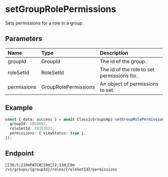 
# setGroupRolePermissions
Sets permissions for a role in a group.


## Parameters
| Name        | Type                 | Description                                |
| :---------- | :------------------- | :----------------------------------------- |
| groupId     | GroupId              | The id of the group.                       |
| roleSetId   | RoleSetId            | The id of the role to set permissions for. |
| permissions | GroupRolePermissions | An object of permissions to set.           |



## Example
```ts copy showLineNumbers
const { data: success } = await ClassicGroupsApi.setGroupRolePermissions({
  groupId: 5850082,
  roleSetId: 38353813,
  permissions: { viewStatus: true },
}); 
```



## Endpoint
```ansi
[38;5;216mPATCH[0m[2;33m[0m /v1/groups/{groupId}/roles/{roleSetId}/permissions
```
  